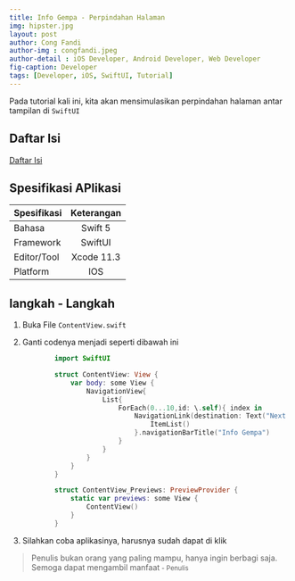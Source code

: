 ```yaml
---
title: Info Gempa - Perpindahan Halaman
img: hipster.jpg
layout: post
author: Cong Fandi
author-img : congfandi.jpeg
author-detail : iOS Developer, Android Developer, Web Developer
fig-caption: Developer
tags: [Developer, iOS, SwiftUI, Tutorial]
---
```


Pada tutorial kali ini, kita akan mensimulasikan perpindahan halaman antar tampilan di `SwiftUI`
<!--more-->

## Daftar Isi ##

[Daftar Isi](https://thengoding.com/2019/12/27/j-info-gempa-daftar-isi/)


## Spesifikasi APlikasi ##

|  Spesifikasi  | Keterangan      |
| :------------ |:---------------:|
|  Bahasa       | Swift 5         |
| Framework     | SwiftUI         |
| Editor/Tool   | Xcode 11.3      |
| Platform      | IOS             | 


## langkah - Langkah ##

1. Buka File `ContentView.swift`
   
2. Ganti codenya menjadi seperti dibawah ini

    ```swift
            import SwiftUI

            struct ContentView: View {
                var body: some View {
                    NavigationView{
                        List{
                            ForEach(0...10,id: \.self){ index in
                                NavigationLink(destination: Text("Next Page")){
                                    ItemList()
                                }.navigationBarTitle("Info Gempa")
                            }
                        }
                    }
                }
            }

            struct ContentView_Previews: PreviewProvider {
                static var previews: some View {
                    ContentView()
                }
            }
    ```

3. Silahkan coba aplikasinya, harusnya sudah dapat di klik



>Penulis bukan orang yang paling mampu, hanya ingin berbagi saja. Semoga dapat mengambil manfaat<small> - Penulis</small>


